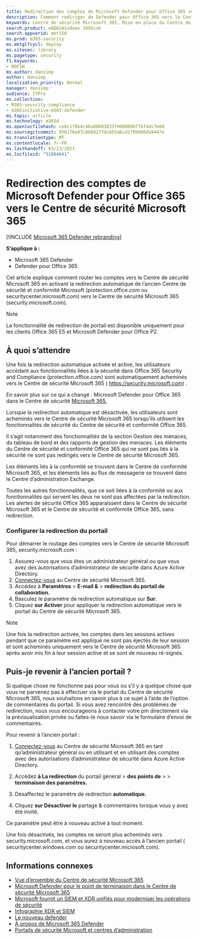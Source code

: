 ```yaml
---
title: Redirection des comptes de Microsoft Defender pour Office 365 vers le nouveau Centre de sécurité Microsoft 365
description: Comment rediriger de Defender pour Office 365 vers le Centre de sécurité Microsoft 365.
keywords: Centre de sécurité Microsoft 365, Mise en place du Centre de sécurité Microsoft 365, redirection du centre de sécurité
search.product: eADQiWindows 10XVcnh
search.appverid: met150
ms.prod: m365-security
ms.mktglfcycl: deploy
ms.sitesec: library
ms.pagetype: security
f1.keywords:
- NOCSH
ms.author: dansimp
author: dansimp
localization_priority: Normal
manager: dansimp
audience: ITPro
ms.collection:
- M365-security-compliance
- m365initiative-m365-defender
ms.topic: article
ms.technology: m365d
ms.openlocfilehash: ce8c178b4c46a00b83833f008080b776f4dc7e60
ms.sourcegitcommit: 956176ed7c8b8427fdc655abcd1709d86da9447e
ms.translationtype: MT
ms.contentlocale: fr-FR
ms.lasthandoff: 03/23/2021
ms.locfileid: "51064641"
---
```

# <a name="redirecting-accounts-from-microsoft-defender-for-office-365-to-the-microsoft-365-security-center"></a>Redirection des comptes de Microsoft Defender pour Office 365 vers le Centre de sécurité Microsoft 365

[!INCLUDE [Microsoft 365 Defender rebranding](../includes/microsoft-defender.md)]

**S’applique à :**

- Microsoft 365 Defender
- Defender pour Office 365

Cet article explique comment router les comptes vers le Centre de sécurité Microsoft 365 en activant la redirection automatique de l’ancien Centre de sécurité et conformité Microsoft (protection.office.com ou securitycenter.microsoft.com) vers le Centre de sécurité Microsoft 365 (security.microsoft.com).

>[!NOTE]
> La fonctionnalité de redirection de portail est disponible uniquement pour les clients Office 365 E5 et Microsoft Defender pour Office P2.

## <a name="what-to-expect"></a>À quoi s’attendre
Une fois la redirection automatique activée et active, les utilisateurs accédant aux fonctionnalités liées à la sécurité dans Office 365 Security and Compliance (protection.office.com) sont automatiquement acheminés vers le Centre de sécurité Microsoft 365 ( https://security.microsoft.com) .  

En savoir plus sur ce qui a changé : Microsoft Defender pour Office 365 dans le Centre de sécurité [Microsoft 365.](microsoft-365-security-center-mdo.md)

Lorsque la redirection automatique est désactivée, les utilisateurs sont acheminés vers le Centre de sécurité Microsoft 365 lorsqu’ils utilisent les fonctionnalités de sécurité du Centre de sécurité et conformité Office 365.

Il s’agit notamment des fonctionnalités de la section Gestion des menaces, du tableau de bord et des rapports de gestion des menaces. Les éléments du Centre de sécurité et conformité Office 365 qui ne sont pas liés à la sécurité ne sont pas redirigés vers le Centre de sécurité Microsoft 365.

Les éléments liés à la conformité se trouvent dans le Centre de conformité Microsoft 365, et les éléments liés au flux de messagerie se trouvent dans le Centre d’administration Exchange.

Toutes les autres fonctionnalités, que ce soit liées à la conformité ou aux fonctionnalités qui servent les deux ne sont pas affectées par la redirection. Les alertes de sécurité Office 365 apparaissent dans le Centre de sécurité Microsoft 365 et le Centre de sécurité et conformité Office 365, sans redirection.  

### <a name="set-up-portal-redirection"></a>Configurer la redirection du portail
Pour démarrer le routage des comptes vers le Centre de sécurité Microsoft 365, security.microsoft.com :

1. Assurez-vous que vous êtes un administrateur général ou que vous avez des autorisations d’administrateur de sécurité dans Azure Active Directory.
2. [Connectez-vous](https://security.microsoft.com/) au Centre de sécurité Microsoft 365.
3. Accédez à **Paramètres**  >  **E-mail &**  >  **redirection du portail de collaboration.**  
4. Basculez le paramètre de redirection automatique sur **Sur**.
5. Cliquez **sur Activer** pour appliquer la redirection automatique vers le portail du Centre de sécurité Microsoft 365.

> [!NOTE]
> Une fois la redirection activée, les comptes dans les sessions actives pendant que ce paramètre est appliqué ne sont pas éjectés de leur session et sont acheminés uniquement vers le Centre de sécurité Microsoft 365 après avoir mis fin à leur session active et se sont de nouveau ré-signés.

## <a name="can-i-go-back-to-using-the-former-portal"></a>Puis-je revenir à l’ancien portail ?
Si quelque chose ne fonctionne pas pour vous ou s’il y a quelque chose que vous ne parvenez pas à effectuer via le portail du Centre de sécurité Microsoft 365, nous souhaitons en savoir plus à ce sujet à l’aide de l’option de commentaires du portail. Si vous avez rencontré des problèmes de redirection, nous vous encourageons à contacter votre pm directement via la prévisualisation privée ou faites-le nous savoir via le formulaire d’envoi de commentaires.

Pour revenir à l’ancien portail :

1. [Connectez-vous](https://security.microsoft.com/) au Centre de sécurité Microsoft 365 en tant qu’administrateur général ou en utilisant et en utilisant des comptes avec des autorisations d’administrateur de sécurité dans Azure Active Directory.

2. Accédez **à La redirection** du portail général  >  **des points de**  >    >  **terminaison des paramètres.**  

3. Désaffectez le paramètre de redirection **automatique.**

4. Cliquez **sur Désactiver le** partage & commentaires lorsque vous y avez été invité.

Ce paramètre peut être à nouveau activé à tout moment.

Une fois désactivés, les comptes ne seront plus acheminés vers security.microsoft.com, et vous aurez à nouveau accès à l’ancien portail ( securitycenter.windows.com ou securitycenter.microsoft.com).

## <a name="related-information"></a>Informations connexes
- [Vue d’ensemble du Centre de sécurité Microsoft 365](overview-security-center.md)
- [Microsoft Defender pour le point de terminaison dans le Centre de sécurité Microsoft 365](microsoft-365-security-center-mde.md)
- [Microsoft fournit un SIEM et XDR unifiés pour moderniser les opérations de sécurité](https://www.microsoft.com/security/blog/?p=91813) 
- [Infographie XDR et SIEM](https://afrait.com/blog/xdr-versus-siem/) 
- [Le nouveau defender](https://afrait.com/blog/the-new-defender/) 
- [À propos de Microsoft 365 Defender](https://www.microsoft.com/microsoft-365/security/microsoft-365-defender) 
- [Portails de sécurité Microsoft et centres d’administration](portals.md)